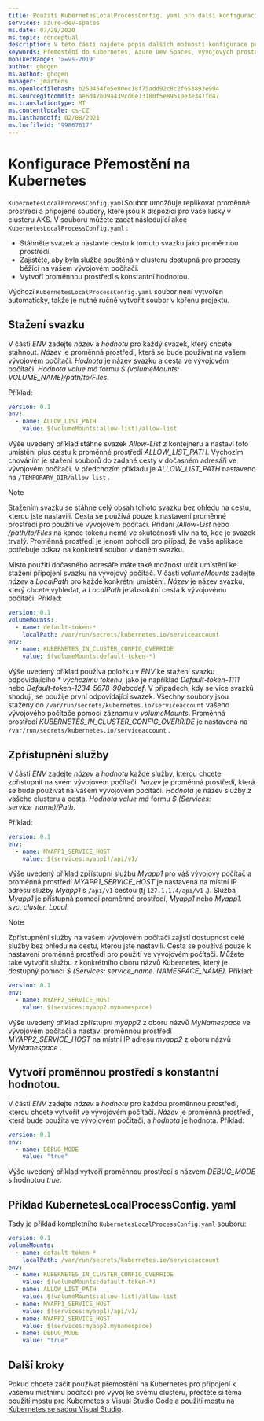 ```yaml
---
title: Použití KubernetesLocalProcessConfig. yaml pro další konfiguraci s pro Bridge do Kubernetes
services: azure-dev-spaces
ms.date: 07/28/2020
ms.topic: conceptual
description: V této části najdete popis dalších možností konfigurace pro most na Kubernetes pomocí KubernetesLocalProcessConfig. yaml
keywords: Přemostění do Kubernetes, Azure Dev Spaces, vývojových prostorů, Docker, Kubernetes, Azure, AKS, Azure Kubernetes Service, Containers
monikerRange: '>=vs-2019'
author: ghogen
ms.author: ghogen
manager: jmartens
ms.openlocfilehash: b250454fe5e80ec18f75add92c8c2f653893e994
ms.sourcegitcommit: ae6d47b09a439cd0e13180f5e89510e3e347fd47
ms.translationtype: MT
ms.contentlocale: cs-CZ
ms.lasthandoff: 02/08/2021
ms.locfileid: "99867617"
---
```

# <a name="configure-bridge-to-kubernetes"></a>Konfigurace Přemostění na Kubernetes

`KubernetesLocalProcessConfig.yaml`Soubor umožňuje replikovat proměnné prostředí a připojené soubory, které jsou k dispozici pro vaše lusky v clusteru AKS. V souboru můžete zadat následující akce `KubernetesLocalProcessConfig.yaml` :

* Stáhněte svazek a nastavte cestu k tomuto svazku jako proměnnou prostředí.
* Zajistěte, aby byla služba spuštěná v clusteru dostupná pro procesy běžící na vašem vývojovém počítači.
* Vytvoří proměnnou prostředí s konstantní hodnotou.

Výchozí `KubernetesLocalProcessConfig.yaml` soubor není vytvořen automaticky, takže je nutné ručně vytvořit soubor v kořenu projektu.

## <a name="download-a-volume"></a>Stažení svazku

V části *ENV* zadejte *název* a *hodnotu* pro každý svazek, který chcete stáhnout. *Název* je proměnná prostředí, která se bude používat na vašem vývojovém počítači. *Hodnota* je název svazku a cesta ve vývojovém počítači. *Hodnota value má* formu *$ (volumeMounts: VOLUME_NAME)/path/to/Files*.

Příklad:

```yaml
version: 0.1
env:
  - name: ALLOW_LIST_PATH
    value: $(volumeMounts:allow-list)/allow-list
```

Výše uvedený příklad stáhne svazek *Allow-List* z kontejneru a nastaví toto umístění plus cestu k proměnné prostředí *ALLOW_LIST_PATH*. Výchozím chováním je stažení souborů do zadané cesty v dočasném adresáři ve vývojovém počítači. V předchozím příkladu je *ALLOW_LIST_PATH* nastaveno na `/TEMPORARY_DIR/allow-list` . 

> [!NOTE]
> Stažením svazku se stáhne celý obsah tohoto svazku bez ohledu na cestu, kterou jste nastavili. Cesta se používá pouze k nastavení proměnné prostředí pro použití ve vývojovém počítači. Přidání */Allow-List* nebo */path/to/Files* na konec tokenu nemá ve skutečnosti vliv na to, kde je svazek trvalý. Proměnná prostředí je jenom pohodlí pro případ, že vaše aplikace potřebuje odkaz na konkrétní soubor v daném svazku.

Místo použití dočasného adresáře máte také možnost určit umístění ke stažení připojení svazku na vývojový počítač. V části *volumeMounts* zadejte *název* a *LocalPath* pro každé konkrétní umístění. *Název* je název svazku, který chcete vyhledat, a *LocalPath* je absolutní cesta k vývojovému počítači. Příklad:

```yaml
version: 0.1
volumeMounts:
  - name: default-token-*
    localPath: /var/run/secrets/kubernetes.io/serviceaccount
env:
  - name: KUBERNETES_IN_CLUSTER_CONFIG_OVERRIDE
    value: $(volumeMounts:default-token-*)
```

Výše uvedený příklad používá položku v *ENV* ke stažení svazku odpovídajícího *\* výchozímu tokenu*, jako je například *Default-token-1111* nebo *Default-token-1234-5678-90abcdef*. V případech, kdy se více svazků shodují, se použije první odpovídající svazek. Všechny soubory jsou staženy do `/var/run/secrets/kubernetes.io/serviceaccount` vašeho vývojového počítače pomocí záznamu v *volumeMounts*. Proměnná prostředí *KUBERNETES_IN_CLUSTER_CONFIG_OVERRIDE* je nastavena na `/var/run/secrets/kubernetes.io/serviceaccount` .

## <a name="make-a-service-available"></a>Zpřístupnění služby

V části *ENV* zadejte *název* a *hodnotu* každé služby, kterou chcete zpřístupnit na svém vývojovém počítači. *Název* je proměnná prostředí, která se bude používat na vašem vývojovém počítači. *Hodnota* je název služby z vašeho clusteru a cesta. *Hodnota value má* formu *$ (Services: service_name)/Path*.

Příklad:

```yaml
version: 0.1
env:
  - name: MYAPP1_SERVICE_HOST
    value: $(services:myapp1)/api/v1/
```

Výše uvedený příklad zpřístupní službu *Myapp1* pro váš vývojový počítač a proměnná prostředí *MYAPP1_SERVICE_HOST* je nastavená na místní IP adresu služby *Myapp1* s `/api/v1` cestou (tj `127.1.1.4/api/v1` .). Služba *Myapp1* je přístupná pomocí proměnné prostředí, *Myapp1* nebo *Myapp1. svc. cluster. Local*.

> [!NOTE]
> Zpřístupnění služby na vašem vývojovém počítači zajistí dostupnost celé služby bez ohledu na cestu, kterou jste nastavili. Cesta se používá pouze k nastavení proměnné prostředí pro použití ve vývojovém počítači.
Můžete také vytvořit službu z konkrétního oboru názvů Kubernetes, který je dostupný pomocí *$ (Services: service_name. NAMESPACE_NAME)*. Příklad:

```yaml
version: 0.1
env:
  - name: MYAPP2_SERVICE_HOST
    value: $(services:myapp2.mynamespace)
```

Výše uvedený příklad zpřístupní *myapp2* z oboru názvů *MyNamespace* ve vývojovém počítači a nastaví proměnnou prostředí *MYAPP2_SERVICE_HOST* na místní IP adresu *myapp2* z oboru názvů *MyNamespace* .

## <a name="create-an-environment-variable-with-a-constant-value"></a>Vytvoří proměnnou prostředí s konstantní hodnotou.

V části *ENV* zadejte *název* a *hodnotu* pro každou proměnnou prostředí, kterou chcete vytvořit ve vývojovém počítači. *Název* je proměnná prostředí, která bude použita ve vývojovém počítači, a *hodnota* je hodnota. Příklad:

```yaml
version: 0.1
env:
  - name: DEBUG_MODE
    value: "true"
```

Výše uvedený příklad vytvoří proměnnou prostředí s názvem *DEBUG_MODE* s hodnotou *true*.

## <a name="example-kuberneteslocalprocessconfigyaml"></a>Příklad KubernetesLocalProcessConfig. yaml

Tady je příklad kompletního `KubernetesLocalProcessConfig.yaml` souboru:

```yaml
version: 0.1
volumeMounts:
  - name: default-token-*
    localPath: /var/run/secrets/kubernetes.io/serviceaccount
env:
  - name: KUBERNETES_IN_CLUSTER_CONFIG_OVERRIDE
    value: $(volumeMounts:default-token-*)
  - name: ALLOW_LIST_PATH
    value: $(volumeMounts:allow-list)/allow-list
  - name: MYAPP1_SERVICE_HOST
    value: $(services:myapp1)/api/v1/
  - name: MYAPP2_SERVICE_HOST
    value: $(services:myapp2.mynamespace)
  - name: DEBUG_MODE 
    value: "true"
```

## <a name="next-steps"></a>Další kroky

Pokud chcete začít používat přemostění na Kubernetes pro připojení k vašemu místnímu počítači pro vývoj ke svému clusteru, přečtěte si téma [použití mostu pro Kubernetes s Visual Studio Code][bridge-to-kubernetes-vs-code] a [použití mostu na Kubernetes se sadou Visual Studio][bridge-to-kubernetes-vs].

[bridge-to-kubernetes-vs-code]: https://code.visualstudio.com/docs/containers/bridge-to-kubernetes
[bridge-to-kubernetes-vs]: bridge-to-kubernetes.md
